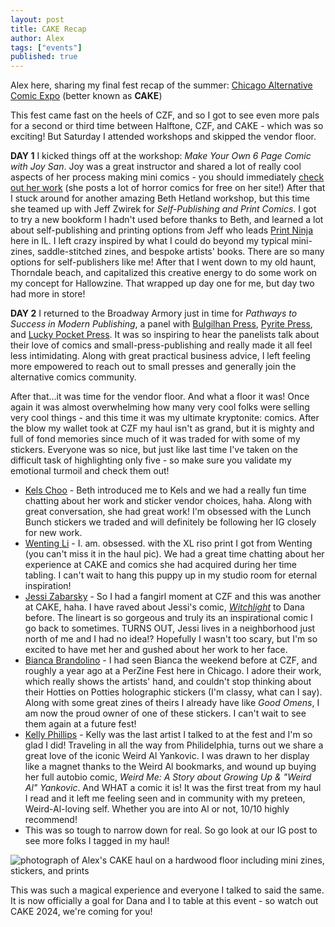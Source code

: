 ```yaml
---
layout: post
title: CAKE Recap
author: Alex
tags: ["events"]
published: true
---
```


Alex here, sharing my final fest recap of the summer: [Chicago Alternative Comic Expo](https://www.cakechicago.com/) (better known as **CAKE**)

This fest came fast on the heels of CZF, and so I got to see even more pals for a second or third time between Halftone, CZF, and CAKE - which was so exciting! But Saturday I attended workshops and skipped the vendor floor.

<!--more-->
**DAY 1**
I kicked things off at the workshop: *Make Your Own 6 Page Comic with Joy San*. Joy was a great instructor and shared a lot of really cool aspects of her process making mini comics - you should immediately [check out her work](https://www.joysan.ca/) (she posts a lot of horror comics for free on her site!) After that I stuck around for another amazing Beth Hetland workshop, but this time she teamed up with Jeff Zwirek for *Self-Publishing and Print Comics*. I got to try a new bookform I hadn't used before thanks to Beth, and learned a lot about self-publishing and printing options from Jeff who leads [Print Ninja](https://printninja.com/) here in IL. I left crazy inspired by what I could do beyond my typical mini-zines, saddle-stitched zines, and bespoke artists' books. There are so many options for self-publishers like me! After that I went down to my old haunt, Thorndale beach, and capitalized this creative energy to do some work on my concept for Hallowzine. That wrapped up day one for me, but day two had more in store!

**DAY 2**
I returned to the Broadway Armory just in time for *Pathways to Success in Modern Publishing*, a panel with [Bulgilhan Press](https://bulgilhanpress.com/), [Pyrite Press](http://www.pyritepress.com/), and [Lucky Pocket Press](https://www.luckypocketpress.com/). It was so inspiring to hear the panelists talk about their love of comics and small-press-publishing and really made it all feel less intimidating. Along with great practical business advice, I left feeling more empowered to reach out to small presses and generally join the alternative comics community.

After that...it was time for the vendor floor. And what a floor it was! Once again it was almost overwhelming how many very cool folks were selling very cool things - and this time it was my ultimate kryptonite: comics. After the blow my wallet took at CZF my haul isn't as grand, but it is mighty and full of fond memories since much of it was traded for with some of my stickers. Everyone was so nice, but just like last time I've taken on the difficult task of highlighting only five - so make sure you validate my emotional turmoil and check them out!

+ [Kels Choo](http://kelschoo.com/) - Beth introduced me to Kels and we had a really fun time chatting about her work and sticker vendor choices, haha. Along with great conversation, she had great work! I'm obsessed with the Lunch Bunch stickers we traded and will definitely be following her IG closely for new work.
+ [Wenting Li](https://www.wentingli.com/) - I. am. obsessed. with the XL riso print I got from Wenting (you can't miss it in the haul pic). We had a great time chatting about her experience at CAKE and comics she had acquired during her time tabling. I can't wait to hang this puppy up in my studio room for eternal inspiration!
+ [Jessi Zabarsky](https://cargocollective.com/hugbox/Main) - So I had a fangirl moment at CZF and this was another at CAKE, haha. I have raved about Jessi's comic, [*Witchlight*](https://www.penguinrandomhouse.com/books/609274/witchlight-by-jessi-zabarsky/) to Dana before. The lineart is so gorgeous and truly its an inspirational comic I go back to sometimes. TURNS OUT, Jessi lives in a neighborhood just north of me and I had no idea!? Hopefully I wasn't too scary, but I'm so excited to have met her and gushed about her work to her face. 
+ [Bianca Brandolino](http://biancabrandolino.com/) - I had seen Bianca the weekend before at CZF, and roughly a year ago at a PerZine Fest here in Chicago. I adore their work, which really shows the artists' hand, and couldn't stop thinking about their Hotties on Potties holographic stickers (I'm classy, what can I say). Along with some great zines of theirs I already have like *Good Omens*, I am now the proud owner of one of these stickers. I can't wait to see them again at a future fest!
+ [Kelly Phillips](http://www.kellyphillips.net/) - Kelly was the last artist I talked to at the fest and I'm so glad I did! Traveling in all the way from Philidelphia, turns out we share a great love of the iconic Weird Al Yankovic. I was drawn to her display like a magnet thanks to the Weird Al bookmarks, and wound up buying her full autobio comic, *Weird Me: A Story about Growing Up & "Weird Al" Yankovic*. And WHAT a comic it is! It was the first treat from my haul I read and it left me feeling seen and in community with my preteen, Weird-Al-loving self. Whether you are into Al or not, 10/10 highly recommend!
+ This was so tough to narrow down for real. So go look at our IG post to see more folks I tagged in my haul! 

![photograph of Alex's CAKE haul on a hardwood floor including mini zines, stickers, and prints]((https://github.com/danaamundsen/dnaartists/blob/main/assets/img/post/2023_06_16_aokcake.png))

This was such a magical experience and everyone I talked to said the same. It is now officially a goal for Dana and I to table at this event - so watch out CAKE 2024, we're coming for you!
